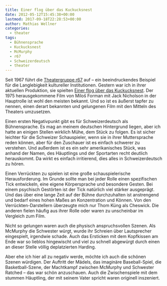 ```yaml
---
title: Einer flog über das Kuckucksnest
date: 2012-05-12T15:45:38+00:00
lastmod: 2017-09-18T22:28:53+00:00
author: Mathias Wellner
categories:
  - theater
tags:
  - Bühnensprache
  - Kuckucksnest
  - McMurphy
  - r67
  - Schweizerdeutsch
  - theater
---
```

Seit 1967 führt die [Theatergruppe r67](http://www.r67.ch) auf &ndash; ein beeindruckendes Beispiel für die Langlebigkeit kultureller Institutionen. Gestern war ich in ihrer aktuellen Produktion, sie spielten [Einer flog über das Kuckucksnest](http://de.wikipedia.org/wiki/Einer_flog_%C3%BCber_das_Kuckucksnest). Der 1975 herausgekommene Film von Miloš Forman mit Jack Nicholson in der Hauptrolle ist wohl den meisten bekannt. Und so ist es äußerst tapfer zu nennen, einen derart bekannten und gelungenen Film mit den Mitteln des Theaters umzusetzen. 

Einen ersten Negativpunkt gibt es für Schweizerdeutsch als Bühnensprache. Es mag an meinem deutschen Hintergrund liegen, aber ich hatte an einigen Stellen wirklich Mühe, dem Stück zu folgen. Es ist sicher leichter für die Schweizer Schauspieler, wenn sie in ihrer Muttersprache reden können, aber für den Zuschauer ist es einfach schwerer zu verstehen. Und außerdem ist es ein sehr amerikanisches Stück, was anhand der Namen, des Häuptlings und der Sportarten recht deutlich herauskommt. Da wirkt es einfach irritierend, dies alles in Schweizerdeutsch zu hören. 

Einen Verrückten zu spielen ist eine große schauspielerische Herausforderung. Im Grunde sollte man bei jeder Rolle einen spezifischen Tick entwickeln, eine eigene Körpersprache und besondere Gesten. Bei einem psychisch Gestörten ist der Tick natürlich viel stärker ausgeprägt. Und das über eine lange Zeit auf der Bühne durchzuhalten ist anstrengend und bedarf eines hohen Maßes an Konzentration und Können. Von den Verrückten-Darstellern überzeugte mich nur Thom Küng als Cheswick. Die anderen fielen häufig aus ihrer Rolle oder waren zu unscheinbar im Vergleich zum Film. 

Nicht so gelungen waren auch die physisch anspruchsvollen Szenen. Als McMurphy die Schwester würgt, wurde ihr Schreien über Lautsprecher eingespielt, irgendwie schade. Auch das Ersticken mit dem Kopfkissen am Ende war so lieblos hingewischt und viel zu schnell abgewürgt durch einen an dieser Stelle völlig deplatzierten Harding. 

Aber ehe ich hier all zu negativ werde, möchte ich auch die schönen Szenen würdigen. Der Auftritt der Mädels, das imaginäre Baseball-Spiel, die Basketball-Szene, der Machtkampf zwischen McMurphy und Schwester Ratched &ndash; das war schön anzuschauen. Auch die Zwischenspiele mit dem stummen Häuptling, der mit seinem Vater spricht waren originell inszeniert.